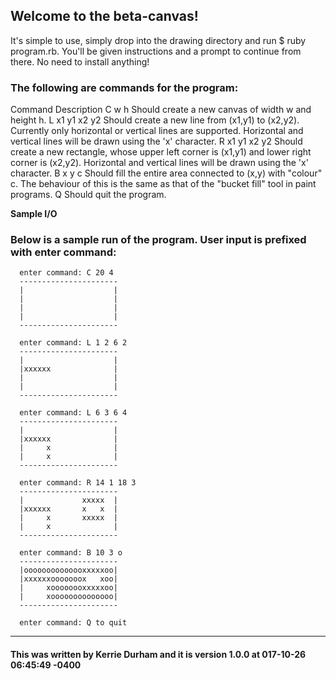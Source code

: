 <h2>Welcome to the beta-canvas!</h2>

It's simple to use, simply drop into the drawing directory and run $ ruby program.rb. You'll be given instructions and a prompt to continue from there. No need to install anything!

<h3>The following are commands for the program:</h3>

Command 		Description
C w h           Should create a new canvas of width w and height h.
L x1 y1 x2 y2   Should create a new line from (x1,y1) to (x2,y2). Currently only
                horizontal or vertical lines are supported. Horizontal and vertical lines
                will be drawn using the 'x' character.
R x1 y1 x2 y2   Should create a new rectangle, whose upper left corner is (x1,y1) and
                lower right corner is (x2,y2). Horizontal and vertical lines will be drawn
                using the 'x' character.
B x y c         Should fill the entire area connected to (x,y) with "colour" c. The
                behaviour of this is the same as that of the "bucket fill" tool in paint
                programs.
Q               Should quit the program.

__Sample I/O__

<h3>Below is a sample run of the program. User input is prefixed with enter command:</h3>

      enter command: C 20 4
      ----------------------
      |                    |
      |                    |
      |                    |
      |                    |
      ----------------------

      enter command: L 1 2 6 2
      ----------------------
      |                    |
      |xxxxxx              |
      |                    |
      |                    |
      ----------------------

      enter command: L 6 3 6 4
      ----------------------
      |                    |
      |xxxxxx              |
      |     x              |
      |     x              |
      ----------------------

      enter command: R 14 1 18 3
      ----------------------
      |             xxxxx  |
      |xxxxxx       x   x  |
      |     x       xxxxx  |
      |     x              |
      ----------------------

      enter command: B 10 3 o
      ----------------------
      |oooooooooooooxxxxxoo|
      |xxxxxxooooooox   xoo|
      |     xoooooooxxxxxoo|
      |     xoooooooooooooo|
      ----------------------

      enter command: Q to quit



 * * *

<h4>This was written by Kerrie Durham and it is version 1.0.0 at 017-10-26 06:45:49 -0400</h4>

